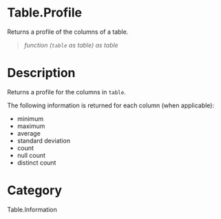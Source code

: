 ﻿# Table.Profile
Returns a profile of the columns of a table.
> _function (<code>table</code> as table) as table_
# Description 
<p>Returns a profile for the columns in <code>table</code>.</p>
<p>The following information is returned for each column (when applicable):
<ul>
  <li>minimum</li>
  <li>maximum</li>
  <li>average</li>
  <li>standard deviation</li>
  <li>count</li>
  <li>null count</li>
  <li>distinct count</li>
</ul>
</p>

# Category 
Table.Information
